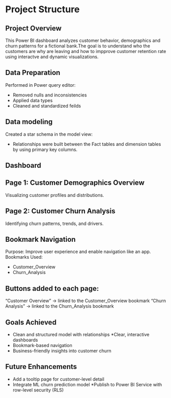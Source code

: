 # Project Structure

## Project Overview

This Power BI dashboard analyzes customer behavior, demographics and churn patterns for a fictional bank.The goal is to understand who the customers are why are leaving and how to impprove customer retention rate using interactve and dynamic visualizations.
## Data Preparation

Performed in Power query editor:
* Removed nulls and inconsistencies
* Applied data types
* Cleaned and standardized feilds
## Data modeling

Created a star schema in the model view:
* Relationships were built between the Fact tables and dimension tables by using primary key columns.
## Dashboard

## Page 1: Customer Demographics Overview

Visualizing customer profiles and distributions.



## Page 2: Customer Churn Analysis

Identifying churn patterns, trends, and drivers.

## Bookmark Navigation

Purpose: Improve user experience and enable navigation like an app.
 Bookmarks Used:
* Customer_Overview
* Churn_Analysis

## Buttons added to each page:

“Customer Overview” → linked to the Customer_Overview bookmark
“Churn Analysis” → linked to the Churn_Analysis bookmark

## Goals Achieved

* Clean and structured model with relationships
*Clear, interactive dashboards
* Bookmark-based navigation
* Business-friendly insights into customer churn


## Future Enhancements

* Add a tooltip page for customer-level detail
* Integrate ML churn prediction model
*Publish to Power BI Service with row-level security (RLS)

